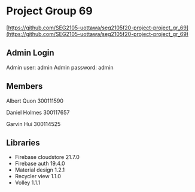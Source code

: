 # Project Group 69

[https://github.com/SEG2105-uottawa/seg2105f20-project-project_gr_69](https://github.com/SEG2105-uottawa/seg2105f20-project-project_gr_69)

## Admin Login
Admin user: admin
Admin password: admin

## Members

Albert Quon 300111590

Daniel Holmes 300117657

Garvin Hui 300114525

## Libraries

- Firebase cloudstore 21.7.0
- Firebase auth 19.4.0
- Material design 1.2.1
- Recycler view 1.1.0
- Volley 1.1.1
